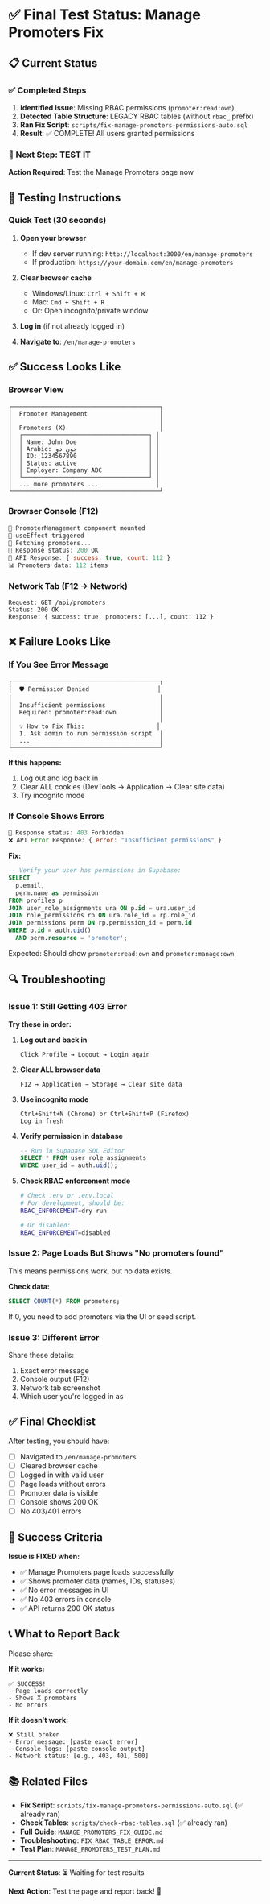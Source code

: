 # ✅ Final Test Status: Manage Promoters Fix

## 📋 Current Status

### ✅ Completed Steps

1. **Identified Issue**: Missing RBAC permissions (`promoter:read:own`)
2. **Detected Table Structure**: LEGACY RBAC tables (without `rbac_` prefix)
3. **Ran Fix Script**: `scripts/fix-manage-promoters-permissions-auto.sql`
4. **Result**: ✅ COMPLETE! All users granted permissions

### 🧪 Next Step: TEST IT

**Action Required**: Test the Manage Promoters page now

## 🎯 Testing Instructions

### Quick Test (30 seconds)

1. **Open your browser**
   - If dev server running: `http://localhost:3000/en/manage-promoters`
   - If production: `https://your-domain.com/en/manage-promoters`

2. **Clear browser cache**
   - Windows/Linux: `Ctrl + Shift + R`
   - Mac: `Cmd + Shift + R`
   - Or: Open incognito/private window

3. **Log in** (if not already logged in)

4. **Navigate to**: `/en/manage-promoters`

## ✅ Success Looks Like

### Browser View
```
┌─────────────────────────────────────────┐
│  Promoter Management                    │
│                                         │
│  Promoters (X)                          │
│  ┌───────────────────────────────────┐ │
│  │ Name: John Doe                    │ │
│  │ Arabic: جون دو                    │ │
│  │ ID: 1234567890                    │ │
│  │ Status: active                    │ │
│  │ Employer: Company ABC             │ │
│  └───────────────────────────────────┘ │
│  ... more promoters ...                │
└─────────────────────────────────────────┘
```

### Browser Console (F12)
```javascript
🚀 PromoterManagement component mounted
🔄 useEffect triggered
📡 Fetching promoters...
📡 Response status: 200 OK
📡 API Response: { success: true, count: 112 }
📊 Promoters data: 112 items
```

### Network Tab (F12 → Network)
```
Request: GET /api/promoters
Status: 200 OK
Response: { success: true, promoters: [...], count: 112 }
```

## ❌ Failure Looks Like

### If You See Error Message
```
┌─────────────────────────────────────────┐
│  🛡️ Permission Denied                   │
│                                         │
│  Insufficient permissions               │
│  Required: promoter:read:own            │
│                                         │
│  💡 How to Fix This:                    │
│  1. Ask admin to run permission script  │
│  ...                                    │
└─────────────────────────────────────────┘
```

**If this happens:**
1. Log out and log back in
2. Clear ALL cookies (DevTools → Application → Clear site data)
3. Try incognito mode

### If Console Shows Errors
```javascript
📡 Response status: 403 Forbidden
❌ API Error Response: { error: "Insufficient permissions" }
```

**Fix:**
```sql
-- Verify your user has permissions in Supabase:
SELECT 
  p.email,
  perm.name as permission
FROM profiles p
JOIN user_role_assignments ura ON p.id = ura.user_id
JOIN role_permissions rp ON ura.role_id = rp.role_id
JOIN permissions perm ON rp.permission_id = perm.id
WHERE p.id = auth.uid()
  AND perm.resource = 'promoter';
```

Expected: Should show `promoter:read:own` and `promoter:manage:own`

## 🔍 Troubleshooting

### Issue 1: Still Getting 403 Error

**Try these in order:**

1. **Log out and back in**
   ```
   Click Profile → Logout → Login again
   ```

2. **Clear ALL browser data**
   ```
   F12 → Application → Storage → Clear site data
   ```

3. **Use incognito mode**
   ```
   Ctrl+Shift+N (Chrome) or Ctrl+Shift+P (Firefox)
   Log in fresh
   ```

4. **Verify permission in database**
   ```sql
   -- Run in Supabase SQL Editor
   SELECT * FROM user_role_assignments 
   WHERE user_id = auth.uid();
   ```

5. **Check RBAC enforcement mode**
   ```bash
   # Check .env or .env.local
   # For development, should be:
   RBAC_ENFORCEMENT=dry-run
   
   # Or disabled:
   RBAC_ENFORCEMENT=disabled
   ```

### Issue 2: Page Loads But Shows "No promoters found"

This means permissions work, but no data exists.

**Check data:**
```sql
SELECT COUNT(*) FROM promoters;
```

If 0, you need to add promoters via the UI or seed script.

### Issue 3: Different Error

Share these details:
1. Exact error message
2. Console output (F12)
3. Network tab screenshot
4. Which user you're logged in as

## ✅ Final Checklist

After testing, you should have:

- [ ] Navigated to `/en/manage-promoters`
- [ ] Cleared browser cache
- [ ] Logged in with valid user
- [ ] Page loads without errors
- [ ] Promoter data is visible
- [ ] Console shows 200 OK
- [ ] No 403/401 errors

## 🎉 Success Criteria

**Issue is FIXED when:**
- ✅ Manage Promoters page loads successfully
- ✅ Shows promoter data (names, IDs, statuses)
- ✅ No error messages in UI
- ✅ No 403 errors in console
- ✅ API returns 200 OK status

## 📞 What to Report Back

Please share:

**If it works:**
```
✅ SUCCESS! 
- Page loads correctly
- Shows X promoters
- No errors
```

**If it doesn't work:**
```
❌ Still broken
- Error message: [paste exact error]
- Console logs: [paste console output]
- Network status: [e.g., 403, 401, 500]
```

## 📚 Related Files

- **Fix Script**: `scripts/fix-manage-promoters-permissions-auto.sql` (✅ already ran)
- **Check Tables**: `scripts/check-rbac-tables.sql` (✅ already ran)
- **Full Guide**: `MANAGE_PROMOTERS_FIX_GUIDE.md`
- **Troubleshooting**: `FIX_RBAC_TABLE_ERROR.md`
- **Test Plan**: `MANAGE_PROMOTERS_TEST_PLAN.md`

---

**Current Status**: ⏳ Waiting for test results

**Next Action**: Test the page and report back! 🚀

